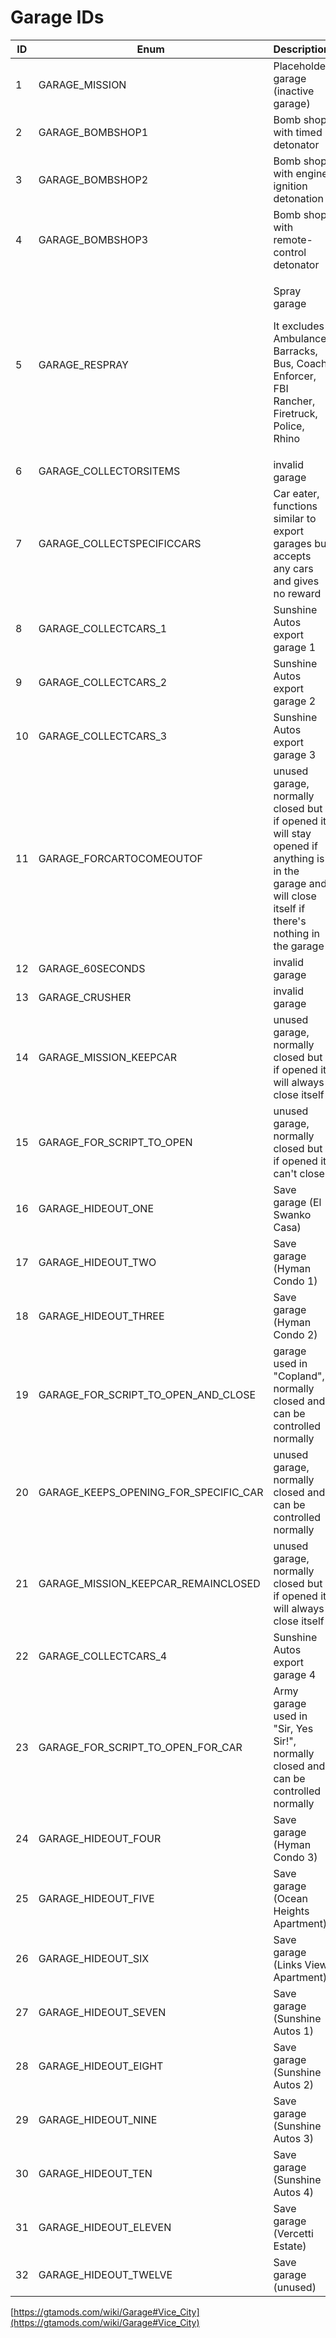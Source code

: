 # Garage IDs

| ID | Enum                                  | Description                                                                                                                                          |
| -- | ------------------------------------- | ---------------------------------------------------------------------------------------------------------------------------------------------------- |
| 1  | GARAGE_MISSION                        | Placeholder garage (inactive garage)                                                                                                                 |
| 2  | GARAGE_BOMBSHOP1                      | Bomb shop with timed detonator                                                                                                                       |
| 3  | GARAGE_BOMBSHOP2                      | Bomb shop with engine ignition detonation                                                                                                            |
| 4  | GARAGE_BOMBSHOP3                      | Bomb shop with remote-control detonator                                                                                                              |
| 5  | GARAGE_RESPRAY                        | <p>Spray garage</p><p>It excludes Ambulance, Barracks, Bus, Coach, Enforcer, FBI Rancher, Firetruck, Police, Rhino</p>                               |
| 6  | GARAGE_COLLECTORSITEMS                | invalid garage                                                                                                                                       |
| 7  | GARAGE_COLLECTSPECIFICCARS            | Car eater, functions similar to export garages but accepts any cars and gives no reward                                                              |
| 8  | GARAGE_COLLECTCARS\_1                 | Sunshine Autos export garage 1                                                                                                                       |
| 9  | GARAGE_COLLECTCARS\_2                 | Sunshine Autos export garage 2                                                                                                                       |
| 10 | GARAGE_COLLECTCARS\_3                 | Sunshine Autos export garage 3                                                                                                                       |
| 11 | GARAGE_FORCARTOCOMEOUTOF              | unused garage, normally closed but if opened it will stay opened if anything is in the garage and will close itself if there's nothing in the garage |
| 12 | GARAGE\_60SECONDS                     | invalid garage                                                                                                                                       |
| 13 | GARAGE_CRUSHER                        | invalid garage                                                                                                                                       |
| 14 | GARAGE_MISSION_KEEPCAR                | unused garage, normally closed but if opened it will always close itself                                                                             |
| 15 | GARAGE_FOR_SCRIPT_TO_OPEN             | unused garage, normally closed but if opened it can't close                                                                                          |
| 16 | GARAGE_HIDEOUT_ONE                    | Save garage (El Swanko Casa)                                                                                                                         |
| 17 | GARAGE_HIDEOUT_TWO                    | Save garage (Hyman Condo 1)                                                                                                                          |
| 18 | GARAGE_HIDEOUT_THREE                  | Save garage (Hyman Condo 2)                                                                                                                          |
| 19 | GARAGE_FOR_SCRIPT_TO_OPEN_AND_CLOSE   | garage used in "Copland", normally closed and can be controlled normally                                                                             |
| 20 | GARAGE_KEEPS_OPENING_FOR_SPECIFIC_CAR | unused garage, normally closed and can be controlled normally                                                                                        |
| 21 | GARAGE_MISSION_KEEPCAR_REMAINCLOSED   | unused garage, normally closed but if opened it will always close itself                                                                             |
| 22 | GARAGE_COLLECTCARS\_4                 | Sunshine Autos export garage 4                                                                                                                       |
| 23 | GARAGE_FOR_SCRIPT_TO_OPEN_FOR_CAR     | Army garage used in "Sir, Yes Sir!", normally closed and can be controlled normally                                                                  |
| 24 | GARAGE_HIDEOUT_FOUR                   | Save garage (Hyman Condo 3)                                                                                                                          |
| 25 | GARAGE_HIDEOUT_FIVE                   | Save garage (Ocean Heights Apartment)                                                                                                                |
| 26 | GARAGE_HIDEOUT_SIX                    | Save garage (Links View Apartment)                                                                                                                   |
| 27 | GARAGE_HIDEOUT_SEVEN                  | Save garage (Sunshine Autos 1)                                                                                                                       |
| 28 | GARAGE_HIDEOUT_EIGHT                  | Save garage (Sunshine Autos 2)                                                                                                                       |
| 29 | GARAGE_HIDEOUT_NINE                   | Save garage (Sunshine Autos 3)                                                                                                                       |
| 30 | GARAGE_HIDEOUT_TEN                    | Save garage (Sunshine Autos 4)                                                                                                                       |
| 31 | GARAGE_HIDEOUT_ELEVEN                 | Save garage (Vercetti Estate)                                                                                                                        |
| 32 | GARAGE_HIDEOUT_TWELVE                 | Save garage (unused)                                                                                                                                 |

[https://gtamods.com/wiki/Garage#Vice_City](https://gtamods.com/wiki/Garage#Vice_City)
